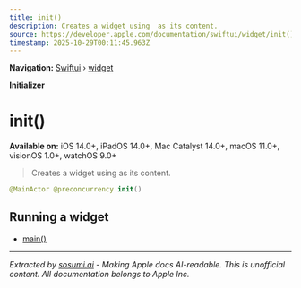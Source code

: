 ```yaml
---
title: init()
description: Creates a widget using  as its content.
source: https://developer.apple.com/documentation/swiftui/widget/init()
timestamp: 2025-10-29T00:11:45.963Z
---
```


**Navigation:** [Swiftui](/documentation/swiftui) › [widget](/documentation/swiftui/widget)

**Initializer**

# init()

**Available on:** iOS 14.0+, iPadOS 14.0+, Mac Catalyst 14.0+, macOS 11.0+, visionOS 1.0+, watchOS 9.0+

> Creates a widget using  as its content.

```swift
@MainActor @preconcurrency init()
```

## Running a widget

- [main()](/documentation/swiftui/widget/main())

---

*Extracted by [sosumi.ai](https://sosumi.ai) - Making Apple docs AI-readable.*
*This is unofficial content. All documentation belongs to Apple Inc.*
